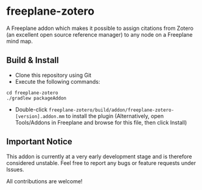 # freeplane-zotero

A Freeplane addon which makes it possible to assign citations from Zotero (an excellent open source reference manager) to any node on a Freeplane mind map.

## Build & Install
- Clone this repository using Git
- Execute the following commands:

```
cd freeplane-zotero
./gradlew packageAddon
```

- Double-click `freeplane-zotero/build/addon/freeplane-zotero-[version].addon.mm` to install the plugin (Alternatively, open Tools/Addons in Freeplane and browse for this file, then click Install)

## Important Notice

This addon is currently at a very early development stage and is therefore considered unstable. Feel free to report any bugs or feature requests under Issues.

All contributions are welcome!
